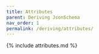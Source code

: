 ```yaml
---
title: Attributes
parent: Deriving JsonSchema
nav_order: 1
permalink: /deriving/attributes/
---
```


<style>
h3 code {
    font-weight: bold;
    text-wrap: nowrap;
}
</style>

{% include attributes.md %}
